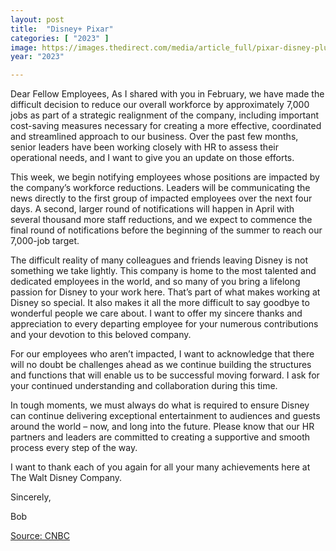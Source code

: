 ```yaml
---
layout: post
title:  "Disney+ Pixar"
categories: [ "2023" ]
image: https://images.thedirect.com/media/article_full/pixar-disney-plus_v61V7Rb.jpg
year: "2023"

---
```


Dear Fellow Employees, As I shared with you in February, we have made the difficult decision to reduce our overall workforce by approximately 7,000 jobs as part of a strategic realignment of the company, including important cost-saving measures necessary for creating a more effective, coordinated and streamlined approach to our business. Over the past few months, senior leaders have been working closely with HR to assess their operational needs, and I want to give you an update on those efforts.

This week, we begin notifying employees whose positions are impacted by the company’s workforce reductions. Leaders will be communicating the news directly to the first group of impacted employees over the next four days. A second, larger round of notifications will happen in April with several thousand more staff reductions, and we expect to commence the final round of notifications before the beginning of the summer to reach our 7,000-job target.

The difficult reality of many colleagues and friends leaving Disney is not something we take lightly. This company is home to the most talented and dedicated employees in the world, and so many of you bring a lifelong passion for Disney to your work here. That’s part of what makes working at Disney so special. It also makes it all the more difficult to say goodbye to wonderful people we care about. I want to offer my sincere thanks and appreciation to every departing employee for your numerous contributions and your devotion to this beloved company.

For our employees who aren’t impacted, I want to acknowledge that there will no doubt be challenges ahead as we continue building the structures and functions that will enable us to be successful moving forward. I ask for your continued understanding and collaboration during this time.

In tough moments, we must always do what is required to ensure Disney can continue delivering exceptional entertainment to audiences and guests around the world – now, and long into the future. Please know that our HR partners and leaders are committed to creating a supportive and smooth process every step of the way.

I want to thank each of you again for all your many achievements here at The Walt Disney Company.

Sincerely,

Bob

[Source: CNBC](https://www.cnbc.com/2023/03/27/disney-layoffs-bob-iger-memo.html)